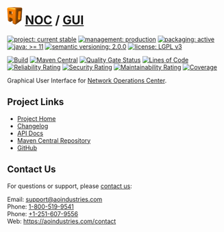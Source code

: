 # [<img src="ao-logo.png" alt="AO Logo" width="35" height="40">](https://github.com/ao-apps) [NOC](https://github.com/ao-apps/noc) / [GUI](https://github.com/ao-apps/noc-gui)

[![project: current stable](https://aoindustries.com/ao-badges/project-current-stable.svg)](https://aoindustries.com/life-cycle#project-current-stable)
[![management: production](https://aoindustries.com/ao-badges/management-production.svg)](https://aoindustries.com/life-cycle#management-production)
[![packaging: active](https://aoindustries.com/ao-badges/packaging-active.svg)](https://aoindustries.com/life-cycle#packaging-active)  
[![java: &gt;= 11](https://aoindustries.com/ao-badges/java-11.svg)](https://docs.oracle.com/en/java/javase/11/)
[![semantic versioning: 2.0.0](https://aoindustries.com/ao-badges/semver-2.0.0.svg)](http://semver.org/spec/v2.0.0.html)
[![license: LGPL v3](https://aoindustries.com/ao-badges/license-lgpl-3.0.svg)](https://www.gnu.org/licenses/lgpl-3.0)

[![Build](https://github.com/ao-apps/noc-gui/workflows/Build/badge.svg?branch=master)](https://github.com/ao-apps/noc-gui/actions?query=workflow%3ABuild)
[![Maven Central](https://maven-badges.herokuapp.com/maven-central/com.aoindustries/noc-gui/badge.svg)](https://maven-badges.herokuapp.com/maven-central/com.aoindustries/noc-gui)
[![Quality Gate Status](https://sonarcloud.io/api/project_badges/measure?branch=master&project=com.aoapps.platform%3Anoc-gui&metric=alert_status)](https://sonarcloud.io/dashboard?branch=master&id=com.aoapps.platform%3Anoc-gui)
[![Lines of Code](https://sonarcloud.io/api/project_badges/measure?branch=master&project=com.aoapps.platform%3Anoc-gui&metric=ncloc)](https://sonarcloud.io/component_measures?branch=master&id=com.aoapps.platform%3Anoc-gui&metric=ncloc)  
[![Reliability Rating](https://sonarcloud.io/api/project_badges/measure?branch=master&project=com.aoapps.platform%3Anoc-gui&metric=reliability_rating)](https://sonarcloud.io/component_measures?branch=master&id=com.aoapps.platform%3Anoc-gui&metric=Reliability)
[![Security Rating](https://sonarcloud.io/api/project_badges/measure?branch=master&project=com.aoapps.platform%3Anoc-gui&metric=security_rating)](https://sonarcloud.io/component_measures?branch=master&id=com.aoapps.platform%3Anoc-gui&metric=Security)
[![Maintainability Rating](https://sonarcloud.io/api/project_badges/measure?branch=master&project=com.aoapps.platform%3Anoc-gui&metric=sqale_rating)](https://sonarcloud.io/component_measures?branch=master&id=com.aoapps.platform%3Anoc-gui&metric=Maintainability)
[![Coverage](https://sonarcloud.io/api/project_badges/measure?branch=master&project=com.aoapps.platform%3Anoc-gui&metric=coverage)](https://sonarcloud.io/component_measures?branch=master&id=com.aoapps.platform%3Anoc-gui&metric=Coverage)

Graphical User Interface for [Network Operations Center](https://github.com/ao-apps/noc).

## Project Links
* [Project Home](https://aoindustries.com/noc/gui/)
* [Changelog](https://aoindustries.com/noc/gui/changelog)
* [API Docs](https://aoindustries.com/noc/gui/apidocs/)
* [Maven Central Repository](https://central.sonatype.com/search?namespace=com.aoindustries&q=a%3Anoc-gui)
* [GitHub](https://github.com/ao-apps/noc-gui)

## Contact Us
For questions or support, please [contact us](https://aoindustries.com/contact):

Email: [support@aoindustries.com](mailto:support@aoindustries.com)  
Phone: [1-800-519-9541](tel:1-800-519-9541)  
Phone: [+1-251-607-9556](tel:+1-251-607-9556)  
Web: https://aoindustries.com/contact
